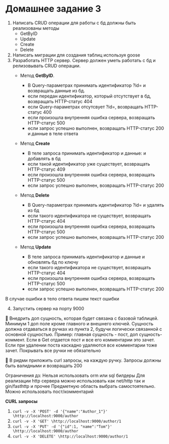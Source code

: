 # Домашнее задание 3

1) Написать CRUD операции для работы с бд
   должны быть реализованы методы
   - GetByID
   - Update
   - Create
   - Delete
2) Написать миграции для создания таблиц используя goose
3) Разработать HTTP сервер. Сервер должен уметь работать с бд и релизовывать CRUD операции.
    - Метод **GetByID**.
        - В Query-параметрах принимать идентификатор ?id= и возвращать данные из бд.
        - если передан идентификатор, который отсутствует в бд, возвращать HTTP-статус 404
        - если Query-параметрах отсутсвует ?id=, возвращать HTTP-статус 400
        - если произошла внутренняя ошибка сервера, возвращать HTTP-статус 500
        - если запрос успешно выполнен, возвращать HTTP-статус 200 и данные в теле ответа

    - Метод **Create**
        - В теле запроса принимать идентификатор и данные: и добавлять в бд
        - если такой идентификатор уже существует, возвращать HTTP-статус 409
        - если произошла внутренняя ошибка сервера, возвращать HTTP-статус 500
        - если запрос успешно выполнен, возвращать HTTP-статус 200

    - Метод **Delete**
        - В Query-параметрах принимать идентификатор ?id= и удалять из бд
        - если такого идентификатора не существует, возвращать HTTP-статус 404
        - если произошла внутренняя ошибка сервера, возвращать HTTP-статус 500
        - если запрос успешно выполнен, возвращать HTTP-статус 200

    - Метод **Update**
        - В теле запроса принимать идентификатор и данные и обновлять бд по ключу
        - если такого идентификатора не существует, возвращать HTTP-статус 404
        - если произошла внутренняя ошибка сервера, возвращать HTTP-статус 500
        - если запрос успешно выполнен, возвращать HTTP-статус 200

В случае ошибки в тело ответа пишем текст ошибки

4) Запустить сервер на порту 9000



💎 Внедрить доп сущность, которая будет связана с базовой таблицей. 
Минимум 1 доп поле кроме главного и внешнего ключей. Сущность должна отдаваться в ручках из пункта 2, будучи логически связанной с основной сущностью. Пример: главная сущность - пост, доп сущность-коммент. Если в Get отдается пост и все его комментарии это зачет. Если при удалении поста каскадно удаляются все комментарии тоже зачет. Покрывать все ручки не обязательно  

💎 В ридми приложить curl запросы, на каждую ручку. Запросы должны быть валидными и возвращать 200

Ограничения дз:
Нельзя использовать orm или sql билдеры
Для реализации http сервера можно использовать как net/http так и gin/fasthttp и прочее
Предметную область выбрать самостоятельно. Можно использовать пост/комментарий


**CURL запросы**
1) ```curl -v -X 'POST' -d '{"name":"Author_1"}' \http://localhost:9000/author```
2) ```curl -v -X 'GET' \http://localhost:9000/author/1```
3) ```curl -v -X 'PUT' -d '{"id":1, "name":"Tom"}' \http://localhost:9000/author```
3) ```curl -v -X 'DELETE' \http://localhost:9000/author/1```
